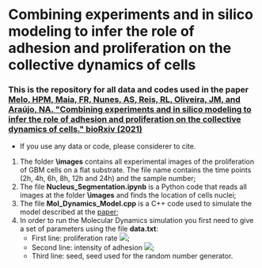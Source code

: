 # Combining experiments and in silico modeling to infer the role of adhesion and proliferation on the collective dynamics of cells


### This is the repository for all data and codes used in the paper [Melo, HPM, Maia, FR, Nunes, AS, Reis, RL, Oliveira, JM, and Araújo, NA.  "Combining experiments and in silico modeling to infer the role of adhesion and proliferation on the collective dynamics of cells." bioRxiv (2021)](https://www.biorxiv.org/content/10.1101/2021.03.29.437400v1.abstract)

* If you use any data or code, please considerer to cite. 

1. The folder **\images** contains all experimental images of the proliferation of GBM cells on a flat substrate. The file name contains the time points (2h, 4h, 6h, 8h, 12h and 24h) and the sample number;
1. The file **Nucleus_Segmentation.ipynb** is a Python code that reads all images at the folder **\images** and finds the location of cells nuclei;
2. The file **Mol_Dynamics_Model.cpp** is a C++ code used to simulate the model described at the [paper](https://www.biorxiv.org/content/10.1101/2021.03.29.437400v1.abstract);
3. In order to run the Molecular Dynamics simulation you first need to give a set of parameters using the file **data.txt**:  
    - First line: proliferation rate <img src="https://render.githubusercontent.com/render/math?math=\lambda">;
    - Second line: intensity of adhesion <img src="https://render.githubusercontent.com/render/math?math=\tau">; 
    - Third line: seed, seed used for the random number generator. 


